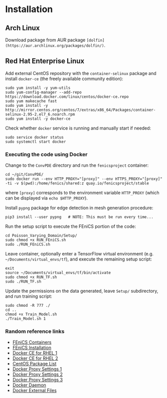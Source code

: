 # Installation

## Arch Linux

Download package from AUR package `[dolfin](https://aur.archlinux.org/packages/dolfin/)`.


## Red Hat Enterprise Linux

Add external CentOS repository with the `container-selinux` package and install `docker-ce` (the freely available community edition):
```
sudo yum install -y yum-utils
sudo yum-config-manager --add-repo https://download.docker.com/linux/centos/docker-ce.repo
sudo yum makecache fast
sudo yum install -y http://mirror.centos.org/centos/7/extras/x86_64/Packages/container-selinux-2.95-2.el7_6.noarch.rpm
sudo yum install -y docker-ce
```

Check whether `docker` service is running and manually start if needed:
```
sudo service docker status
sudo systemctl start docker
```


### Executing the code using Docker

Change to the `ConvPDE` directory and run the `fenicsproject` container:
```
cd ~/git/ConvPDE/
sudo docker run --env HTTP_PROXY="[proxy]" --env HTTPS_PROXY="[proxy]" -ti -v $(pwd):/home/fenics/shared:z quay.io/fenicsproject/stable 
```
where `[proxy]` corresponds to the environment variable `HTTP_PROXY` (which can be displayed via `echo $HTTP_PROXY`).


Install `pypng` package for edge detection in mesh generation procedure:
```
pip3 install --user pypng   # NOTE: This must be run every time...
```

Run the setup script to execute the FEniCS portion of the code:
```
cd Poisson_Varying_Domain/Setup/
sudo chmod +x RUN_FEniCS.sh
sudo ./RUN_FEniCS.sh
```

Leave container, optionally enter a TensorFlow virtual environment (e.g. `~/Documents/virtual_envs/tf`), and execute the remaining setup script:
```
exit
source ~/Documents/virtual_envs/tf/bin/activate
sudo chmod +x RUN_TF.sh
sudo ./RUN_TF.sh
```

Update the permissions on the data generated, leave `Setup/` subdirectory, and run training script:
```
sudo chmod -R 777 ./
cd ..
chmod +x Train_Model.sh
./Train_Model.sh 1
```



### Random reference links
* [FEniCS Containers](https://buildmedia.readthedocs.org/media/pdf/fenics-containers/latest/fenics-containers.pdf)
* [FEniCS Installation](https://fenics.readthedocs.io/en/latest/installation.html#from-source)
* [Docker CE for RHEL 1](https://nickjanetakis.com/blog/docker-tip-39-installing-docker-ce-on-redhat-rhel-7x)
* [Docker CE for RHEL 2](https://stackoverflow.com/questions/45272827/docker-ce-on-rhel-requires-container-selinux-2-9/45274492#45274492)
* [CentOS Package List](http://mirror.centos.org/centos/7/extras/x86_64/Packages/)
* [Docker Proxy Settings 1](https://docs.docker.com/network/proxy/)
* [Docker Proxy Settings 2](https://groups.google.com/forum/#!topic/coreos-user/T7Lz8IT5NT4)
* [Docker Proxy Settings 3](https://forums.docker.com/t/issue-with-installing-pip-packages-inside-a-docker-container-with-ubuntu/35107)
* [Docker Daemon](https://forums.docker.com/t/cannot-connect-to-the-docker-daemon-is-the-docker-daemon-running-on-this-host/8925/3)
* [Docker External Files](https://stackoverflow.com/questions/30652299/having-docker-access-external-files)
